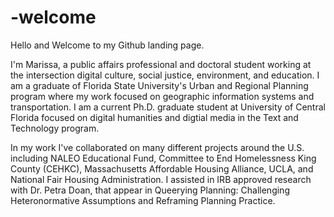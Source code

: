 # -welcome
Hello and Welcome to my Github landing page.

I'm Marissa, a public affairs professional and doctoral student working at the intersection digital culture, social justice, environment, and education. I am a graduate of Florida State University's Urban and Regional Planning program where my work focused on geographic information systems and transportation. I am a current Ph.D. graduate student at University of Central Florida focused on digital humanities and digtial media in the Text and Technology program.

In my work I've collaborated on many different projects around the U.S. including NALEO Educational Fund, Committee to End Homelessness King County (CEHKC), Massachusetts Affordable Housing Alliance, UCLA, and National Fair Housing Administration. I assisted in IRB approved research with Dr. Petra Doan, that appear in Queerying Planning: Challenging Heteronormative Assumptions and Reframing Planning Practice.
